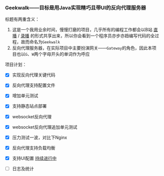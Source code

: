 ### Geekwalk——目标是用Java实现精巧且带UI的反向代理服务器

标题有两重含义：
1. 这是一个我用业余时间，慢慢打磨的项目，几乎所有的编程工作都会以B站 [直播](https://live.bilibili.com/10496628) / [录播](https://www.bilibili.com/video/BV1B64y1y7t1) 的形式共享出来，所以你会看到一个程序员亦步亦趋编写代码的全过程，故而命名为`Geekwalk`
2. 反向代理服务器，在实际项目中主要扮演网关——`Gateway`的角色，因此本项目也以`G`、`W`两个字母开头的单词作为呼应

项目计划：
* [x] 实现反向代理关键代码
* [x] 反向代理支持配置文件
* [x] 增加单元测试
* [x] 支持静态站点部署
* [x] websocket反向代理 
* [x] websocket反向代理追加单元测试 
* [x] 压力测试一波，对比下Nginx
* [x] 反向代理支持负载均衡
* [x] 支持UI配置 [持续进行中](https://github.com/aruis/geekwalkui)
* [ ] 日志及统计




